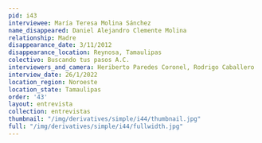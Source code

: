```yaml
---
pid: i43
interviewee: María Teresa Molina Sánchez
name_disappeared: Daniel Alejandro Clemente Molina
relationship: Madre
disappearance_date: 3/11/2012
disappearance_location: Reynosa, Tamaulipas
colectivo: Buscando tus pasos A.C.
interviewers_and_camera: Heriberto Paredes Coronel, Rodrigo Caballero
interview_date: 26/1/2022
location_region: Noroeste
location_state: Tamaulipas
order: '43'
layout: entrevista
collection: entrevistas
thumbnail: "/img/derivatives/simple/i44/thumbnail.jpg"
full: "/img/derivatives/simple/i44/fullwidth.jpg"
---
```

